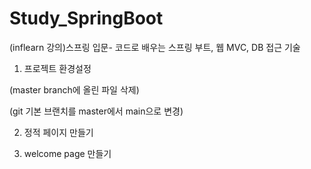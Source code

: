 # Study_SpringBoot
(inflearn 강의)스프링 입문- 코드로 배우는 스프링 부트, 웹 MVC, DB 접근 기술

1. 프로젝트 환경설정

(master branch에 올린 파일 삭제)

(git 기본 브랜치를 master에서 main으로 변경) 

2. 정적 페이지 만들기

3. welcome page 만들기  
